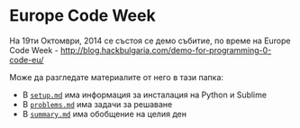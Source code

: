 # Europe Code Week

На 19ти Октомври, 2014 се състоя се демо събитие, по време на Europe Code Week - http://blog.hackbulgaria.com/demo-for-programming-0-code-eu/

Може да разгледате материалите от него в тази папка:

* В [`setup.md`](setup.md) има информация за инсталация на Python и Sublime
* В [`problems.md`](problems.md) има задачи за решаване
* В [`summary.md`](summary.md) има обобщение на целия ден
